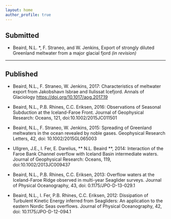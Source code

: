 ```yaml
---
layout: home
author_profile: true
---
```


## Submitted

* Beaird, N.L. *, F. Straneo, and W. Jenkins, Export of strongly diluted Greenland meltwater from a major glacial fjord *(in revision)*

---
## Published

* Beaird, N.L., F. Straneo, W. Jenkins,  2017:  Characteristics of meltwater export from Jakobshavn Isbrae and Ilulissat Icefjord. Annals of Glaciology https://doi.org/10.1017/aog.2017.19

* Beaird, N.L., P.B. Rhines, C.C. Eriksen, 2016:  Observations of Seasonal Subduction at the Iceland-Faroe Front. Journal of Geophysical Research: Oceans, 121, doi:10.1002/2015JC011501

* Beaird, N.L., F. Straneo, W. Jenkins,  2015:  Spreading of Greenland meltwaters in the ocean revealed by noble gases. Geophysical Research Letters, 42, doi: 10.1002/2015GL065003 

* Ullgren, J.E., I. Fer, E. Darelius, ** N.L. Beaird **, 2014: Interaction of the Faroe Bank Channel overflow with Iceland Basin intermediate waters. Journal of Geophysical Research: Oceans, 119, doi:10.1002/2013JC009437

* Beaird, N.L., P.B. Rhines, C.C. Eriksen, 2013:  Overflow waters at the Iceland-Faroe Ridge observed in multi-year Seaglider surveys.  Journal of Physical Oceanography, 43, doi: 0.1175/JPO-D-13-029.1 

* Beaird, N.L., I. Fer, P.B. Rhines, C.C. Eriksen, 2012: Dissipation of Turbulent Kinetic Energy inferred from Seagliders: An application to the eastern Nordic Seas overflows. Journal of Physical Oceanography, 42, doi: 10.1175/JPO-D-12-094.1



